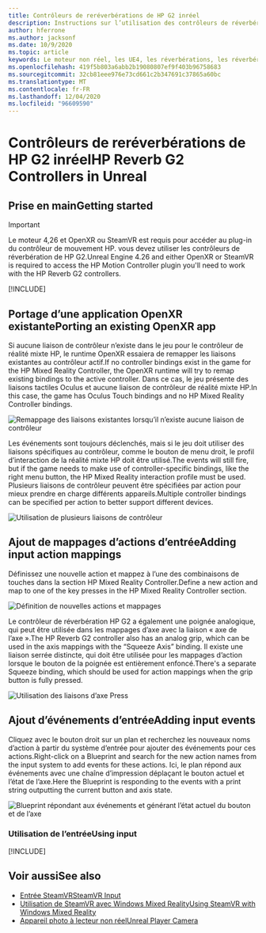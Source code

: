 ```yaml
---
title: Contrôleurs de reréverbérations de HP G2 inréel
description: Instructions sur l’utilisation des contrôleurs de réverbération de HP G2 dans OpenXR et SteamVR
author: hferrone
ms.author: jacksonf
ms.date: 10/9/2020
ms.topic: article
keywords: Le moteur non réel, les UE4, les réverbérations, les réverbérations G2, les régressions G2, la réalité mixte, le développement, les contrôleurs de mouvement, les entrées utilisateur, les fonctionnalités, le nouveau projet, l’émulateur, la documentation, les guides, les fonctionnalités, les hologrammes, le développement de jeux, le casque de la réalité mixte, le casque de réalité
ms.openlocfilehash: 419f5b803a6abb2b19080807ef9f403b96758683
ms.sourcegitcommit: 32cb81eee976e73cd661c2b347691c37865a60bc
ms.translationtype: MT
ms.contentlocale: fr-FR
ms.lasthandoff: 12/04/2020
ms.locfileid: "96609590"
---
```

# <a name="hp-reverb-g2-controllers-in-unreal"></a><span data-ttu-id="4d6b2-104">Contrôleurs de reréverbérations de HP G2 inréel</span><span class="sxs-lookup"><span data-stu-id="4d6b2-104">HP Reverb G2 Controllers in Unreal</span></span> 

## <a name="getting-started"></a><span data-ttu-id="4d6b2-105">Prise en main</span><span class="sxs-lookup"><span data-stu-id="4d6b2-105">Getting started</span></span>

> [!IMPORTANT]
> <span data-ttu-id="4d6b2-106">Le moteur 4,26 et OpenXR ou SteamVR est requis pour accéder au plug-in du contrôleur de mouvement HP. vous devez utiliser les contrôleurs de réverbération de HP G2.</span><span class="sxs-lookup"><span data-stu-id="4d6b2-106">Unreal Engine 4.26 and either OpenXR or SteamVR is required to access the HP Motion Controller plugin you'll need to work with the HP Reverb G2 controllers.</span></span>

[!INCLUDE[](includes/tabs-g2-controllers-in-unreal.md)]

## <a name="porting-an-existing-openxr-app"></a><span data-ttu-id="4d6b2-107">Portage d’une application OpenXR existante</span><span class="sxs-lookup"><span data-stu-id="4d6b2-107">Porting an existing OpenXR app</span></span> 

<span data-ttu-id="4d6b2-108">Si aucune liaison de contrôleur n’existe dans le jeu pour le contrôleur de réalité mixte HP, le runtime OpenXR essaiera de remapper les liaisons existantes au contrôleur actif.</span><span class="sxs-lookup"><span data-stu-id="4d6b2-108">If no controller bindings exist in the game for the HP Mixed Reality Controller, the OpenXR runtime will try to remap existing bindings to the active controller.</span></span>  <span data-ttu-id="4d6b2-109">Dans ce cas, le jeu présente des liaisons tactiles Oculus et aucune liaison de contrôleur de réalité mixte HP.</span><span class="sxs-lookup"><span data-stu-id="4d6b2-109">In this case, the game has Oculus Touch bindings and no HP Mixed Reality Controller bindings.</span></span>

![Remappage des liaisons existantes lorsqu’il n’existe aucune liaison de contrôleur](images/reverb-g2-img-04.png)

<span data-ttu-id="4d6b2-111">Les événements sont toujours déclenchés, mais si le jeu doit utiliser des liaisons spécifiques au contrôleur, comme le bouton de menu droit, le profil d’interaction de la réalité mixte HP doit être utilisé.</span><span class="sxs-lookup"><span data-stu-id="4d6b2-111">The events will still fire, but if the game needs to make use of controller-specific bindings, like the right menu button, the HP Mixed Reality interaction profile must be used.</span></span>  <span data-ttu-id="4d6b2-112">Plusieurs liaisons de contrôleur peuvent être spécifiées par action pour mieux prendre en charge différents appareils.</span><span class="sxs-lookup"><span data-stu-id="4d6b2-112">Multiple controller bindings can be specified per action to better support different devices.</span></span>
   
![Utilisation de plusieurs liaisons de contrôleur](images/reverb-g2-img-05.png)

## <a name="adding-input-action-mappings"></a><span data-ttu-id="4d6b2-114">Ajout de mappages d’actions d’entrée</span><span class="sxs-lookup"><span data-stu-id="4d6b2-114">Adding input action mappings</span></span> 

<span data-ttu-id="4d6b2-115">Définissez une nouvelle action et mappez à l’une des combinaisons de touches dans la section HP Mixed Reality Controller.</span><span class="sxs-lookup"><span data-stu-id="4d6b2-115">Define a new action and map to one of the key presses in the HP Mixed Reality Controller section.</span></span>

![Définition de nouvelles actions et mappages](images/reverb-g2-img-02.png)

<span data-ttu-id="4d6b2-117">Le contrôleur de réverbération HP G2 a également une poignée analogique, qui peut être utilisée dans les mappages d’axe avec la liaison « axe de l’axe ».</span><span class="sxs-lookup"><span data-stu-id="4d6b2-117">The HP Reverb G2 controller also has an analog grip, which can be used in the axis mappings with the “Squeeze Axis” binding.</span></span>  <span data-ttu-id="4d6b2-118">Il existe une liaison serrée distincte, qui doit être utilisée pour les mappages d’action lorsque le bouton de la poignée est entièrement enfoncé.</span><span class="sxs-lookup"><span data-stu-id="4d6b2-118">There's a separate Squeeze binding, which should be used for action mappings when the grip button is fully pressed.</span></span> 

![Utilisation des liaisons d’axe Press](images/reverb-g2-img-03.png)

## <a name="adding-input-events"></a><span data-ttu-id="4d6b2-120">Ajout d’événements d’entrée</span><span class="sxs-lookup"><span data-stu-id="4d6b2-120">Adding input events</span></span>

<span data-ttu-id="4d6b2-121">Cliquez avec le bouton droit sur un plan et recherchez les nouveaux noms d’action à partir du système d’entrée pour ajouter des événements pour ces actions.</span><span class="sxs-lookup"><span data-stu-id="4d6b2-121">Right-click on a Blueprint and search for the new action names from the input system to add events for these actions.</span></span>  <span data-ttu-id="4d6b2-122">Ici, le plan répond aux événements avec une chaîne d’impression déplaçant le bouton actuel et l’état de l’axe.</span><span class="sxs-lookup"><span data-stu-id="4d6b2-122">Here the Blueprint is responding to the events with a print string outputting the current button and axis state.</span></span>

![Blueprint répondant aux événements et générant l’état actuel du bouton et de l’axe](images/reverb-g2-img-06.png)

### <a name="using-input"></a><span data-ttu-id="4d6b2-124">Utilisation de l’entrée</span><span class="sxs-lookup"><span data-stu-id="4d6b2-124">Using input</span></span> 

[!INCLUDE[](includes/tabs-g2-controller-mapping-in-unreal.md)]

## <a name="see-also"></a><span data-ttu-id="4d6b2-125">Voir aussi</span><span class="sxs-lookup"><span data-stu-id="4d6b2-125">See also</span></span>
* [<span data-ttu-id="4d6b2-126">Entrée SteamVR</span><span class="sxs-lookup"><span data-stu-id="4d6b2-126">SteamVR Input</span></span>](https://docs.unrealengine.com/Platforms/VR/SteamVR/HowTo/SteamVRInput/index.html)
* [<span data-ttu-id="4d6b2-127">Utilisation de SteamVR avec Windows Mixed Reality</span><span class="sxs-lookup"><span data-stu-id="4d6b2-127">Using SteamVR with Windows Mixed Reality</span></span>](https://docs.microsoft.com/windows/mixed-reality/enthusiast-guide/using-steamvr-with-windows-mixed-reality)
* [<span data-ttu-id="4d6b2-128">Appareil photo à lecteur non réel</span><span class="sxs-lookup"><span data-stu-id="4d6b2-128">Unreal Player Camera</span></span>](https://docs.unrealengine.com/Programming/Tutorials/PlayerCamera/3/index.html)